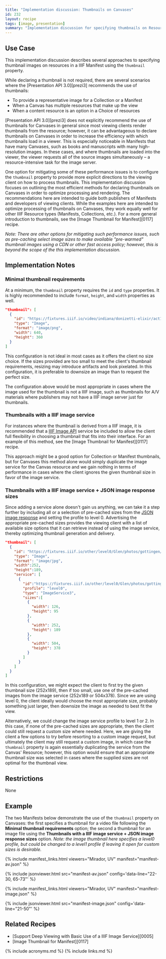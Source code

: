 ```yaml
---
title: "Implementation discussion: Thumbnails on Canvases"
id: 232
layout: recipe
tags: [image, presentation]
summary: "Implementation discussion for specifying thumbnails on Resources, especially Canvases, such that they can be used by clients to represent the object."
---
```


## Use Case

This implementation discussion describes several approaches to specifying thumbnail images on resources in a IIIF Manifest using the `thumbnail` property.

While declaring a thumbnail is not required, there are several scenarios where the [Presentation API 3.0][prezi3] recommends the use of thumbnails:
* To provide a representative image for a Collection or a Manifest
* When a Canvas has multiple resources that make up the view
* When a content resource is an option in a Choice of resources

[Presentation API 3.0][prezi3] does not explicitly recommend the use of thumbnails for Canvases in general since most viewing clients render thumbnails from the resource; however, it can be advantageous to declare thumbnails on Canvases in order to increase the efficiency with which thumbnails load in a viewer. This is especially noticeable in Manifests that have many Canvases, such as books and manuscripts with many high-resolution images. In these cases, and where thumbnails are loaded into the viewer, the viewer requests all of the source images simultaneously – a resource-intensive task for the image server.

One option for mitigating some of these performance issues is to configure the `thumbnail` property to provide more explicit directions to the viewing client on how to process thumbnails. This implementation discussion focuses on outlining the most efficient methods for declaring thumbnails on Canvases in order to optimize processing and rendering. The recommendations here are intended to guide both publishers of Manifests and developers of viewing clients. While the examples here are intended to optimize processing of thumbnails on Canvases, they work equally well for other IIIF Resource types (Manifests, Collections, etc.). For a more general introduction to thumbnails, see the [Image Thumbnail for Manifest][0117] recipe.

*Note: There are other options for mitigating such performance issues, such as pre-caching select image sizes to make available "pre-warmed" thumbnail images using a CDN or other fast access policy; however, this is beyond the scope of the this implementation discussion.*

## Implementation Notes

### Minimal thumbnail requirements

At a minimum, the `thumbnail` property requires the `id` and `type` properties. It is highly recommended to include `format`, `height`, and `width` properties as well.

```json
"thumbnail": [
  {
    "id": "https://fixtures.iiif.io/video/indiana/donizetti-elixir/act1-thumbnail.png",
    "type": "Image",
    "format": "image/png",
    "width": 640,
    "height": 360
  }
]
```
This configuration is not ideal in most cases as it offers the client no size choice. If the sizes provided are too small to meet the client's thumbnail requirements, resizing may introduce artifacts and look pixelated. In this configuration, it is preferable to downsize an image than to request the perfect size.

The configuration above would be most appropriate in cases where the image used for the thumbnail is not a IIIF image, such as thumbnails for A/V materials where publishers may not have a IIIF image server just for thumbnails.

### Thumbnails with a IIIF image service

For instances where the thumbnail is derived from a IIIF image, it is recommended that a [IIIF Image API](https://iiif.io/api/image/3.0/) service be included to allow the client full flexibility in choosing a thumbnail that fits into their interface. For an example of this method, see the [Image Thumbnail for Manifest][0117] recipe.

This approach might be a good option for Collection or Manifest thumbnails, but for Canvases this method alone would simply duplicate the image service for the Canvas resource and we gain nothing in terms of performance in cases where the client ignores the given thumbnail size in favor of the image service.

### Thumbnails with a IIIF image service + JSON image response sizes

Since adding a service alone doesn't gain us anything, we can take it a step further by including all or a selection of pre-cached sizes from the [JSON image response](https://iiif.io/api/image/3.0/#51-image-information-request) and setting the profile to level 0. Advertising the appropriate pre-cached sizes provides the viewing client with a list of available size options that it can retrieve instead of using the image service, thereby optimizing thumbnail generation and delivery.

```json
"thumbnail": [
  {
    "id": "https://fixtures.iiif.io/other/level0/Glen/photos/gottingen/full/max/0/default.jpg",
    "type": "Image",
    "format": "image/jpg",
    "width":252,
    "height":189,
    "service": [
      {
        "id":"https://fixtures.iiif.io/other/level0/Glen/photos/gottingen",
        "profile": "level0",
        "type": "ImageService3",
        "sizes":[
          {
            "width": 126,
            "height": 95
          },
          {
            "width": 252,
            "height": 189
          },
          {
            "width": 504,
            "height": 378
          }
        ]
      }
    ]
  }
]
```
In this configuration, we might expect the client to first try the given thumbnail size (252x189), then if too small, use one of the pre-cached images from the image service (252x189 or 504x378). Since we are using level 0, the client ideally would choose the most appropriate size, probably something just larger, then downsize the image as needed to best fit the view.

Alternatively, we could change the image service profile to level 1 or 2. In this case, if none of the pre-cached sizes are appropriate, then the client could still request a custom size where needed. Here, we are giving the client a few options to try before resorting to a custom image request, but ultimately the client may still request a custom image, in which case the `thumbnail` property is again essentially duplicating the service from the Canvas' Resource; however, this option would ensure that an appropriate thumbnail size was selected in cases where the supplied sizes are not optimal for the thumbnail view.

## Restrictions
None

## Example

The two Manifests below demonstrate the use of the `thumbnail` property on Canvases: the first specifies a thumbnail for a video file following the **Minimal thumbnail requirements** option; the second a thumbnail for an image file using the **Thumbnails with a IIIF image service + JSON image response sizes** option. *Note: the image thumbnail here specifies a level0 profile, but could be changed to a level1 profile if leaving it open for custom sizes is desirable.*

{% include manifest_links.html viewers="Mirador, UV" manifest="manifest-av.json" %}

{% include jsonviewer.html src="manifest-av.json" config='data-line="22-30, 65-73"' %}

{% include manifest_links.html viewers="Mirador, UV" manifest="manifest-image.json" %}

{% include jsonviewer.html src="manifest-image.json" config='data-line="21-50"' %}

## Related Recipes

* [Support Deep Viewing with Basic Use of a IIIF Image Service][0005]
* [Image Thumbnail for Manifest][0117]

{% include acronyms.md %}
{% include links.md %}
